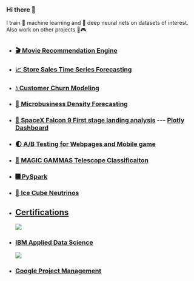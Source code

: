 ### Hi there 👋

I train 🤖 machine learning and 🧠 deep neural nets on datasets of interest. Also work on other projects 🎲🎮.

## 
* ### [🎬 Movie Recommendation Engine](https://github.com/abdulw352/Data-Science-Notebooks/blob/main/Movie%20Recommendation%20Engine.ipynb)
* ### [📈 Store Sales Time Series Forecasting](https://github.com/abdulw352/Data-Science-Notebooks/blob/main/store-sales-time-series-forecasting.ipynb)
* ### [💧 Customer Churn Modeling](https://github.com/abdulw352/Data-Science-Notebooks/blob/main/customer-churn-modeling.ipynb)
* ### [🏪 Microbusiness Density Forecasting](https://github.com/abdulw352/Data-Science-Notebooks/blob/main/microbusiness-density-forecasting.ipynb)
* ### [🚀 SpaceX Falcon 9 First stage landing analysis](https://github.com/abdulw352/IBM-Data-Science) --- [Plotly Dashboard](https://github.com/abdulw352/IBM-Data-Science/blob/main/spacex_dash_app.py)
* ### [🌓 A/B Testing for Webpages and Mobile game](https://github.com/abdulw352/Data-Science-Notebooks/blob/main/A-B-Testing.ipynb)
* ### [🔭 MAGIC GAMMAS Telescope Classificaiton](https://github.com/abdulw352/Data-Science-Notebooks/blob/main/magic-gamma-telescope-classification.ipynb)
* ### [🎆 PySpark](https://github.com/abdulw352/Data-Science-Notebooks/blob/main/Working%20with%20Data%20in%20Spark.ipynb)
* ### [🧊 Ice Cube Neutrinos](https://github.com/abdulw352/Data-Science-Notebooks/blob/main/icecube-neutrinos-in-deep-ice-analysis.ipynb)

##
* ## [Certifications](https://github.com/abdulw352/Data-Science-Notebooks/tree/main/Certifications)
  <img src = https://cdn4.iconfinder.com/data/icons/flat-brand-logo-2/512/ibm-128.png>
* ### [IBM Applied Data Science](https://github.com/abdulw352/Data-Science-Notebooks/blob/main/Certifications/Coursera%20Data%20Science%20Certificate%20%20MKYZ2L6FHPMQ.pdf)
  <img src = https://res.cloudinary.com/socapa/image/upload/q_auto,f_auto/c_scale,w_183/icons/google.jpg>
* ### [Google Project Management](https://github.com/abdulw352/Data-Science-Notebooks/blob/main/Certifications/Coursera%20Google%20Project%20Management%20XYZCFRKNQN57.pdf)

<!--
**abdulw352/abdulw352** is a ✨ _special_ ✨ repository because its `README.md` (this file) appears on your GitHub profile.

Here are some ideas to get you started:

- 🔭 I’m currently working on ...
- 🌱 I’m currently learning ...
- 👯 I’m looking to collaborate on ...
- 🤔 I’m looking for help with ...
- 💬 Ask me about ...
- 📫 How to reach me: ...
- 😄 Pronouns: ...
- ⚡ Fun fact: ...
-->
